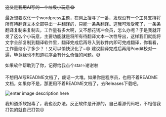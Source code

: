 ~~这又是我用AI写的一个垃圾小玩意😂~~

最近想要汉化一个wordpress主题，在网上搜寻了一番，发现没有一个工具支持将所有待翻译文本全部导出一并翻译的，只能一条条翻译。这我可难受死了，一条条翻译复制来复制去，工作量有多大啊，又不想花钱冲会员，怎么办呢？于是我就开发了这么个小玩意，主要功能就是将所有待翻译文本一次性导出，这样我们就能将文字全部复制到翻译软件里，翻译完成后再导入到软件内即可完成翻译，你看看，工作量缩小了多少？！又可以愉快汉化了~😄
建议翻译完成后再用Poedit校对一遍，毕竟我也不知道程序会有什么奇怪的问题。😅

如果软件帮助到了你，记得给我点个star⭐谢谢啦

不想用AI写README文档了，废话一大堆。如果你是程序员，也用不着README文档，如果你不是，那更用不着README文档了，去Releases下载吧。

![enter image description here](https://m.360buyimg.com/i/jfs/t1/339231/24/6745/5157/68bef7c9F89c684ce/c0ae7eeb5a7e8677.png)

我知道杀软报毒了，我也没办法。反正软件是开源的，自己看源代码吧，不相信我打包的就自己打包😕
